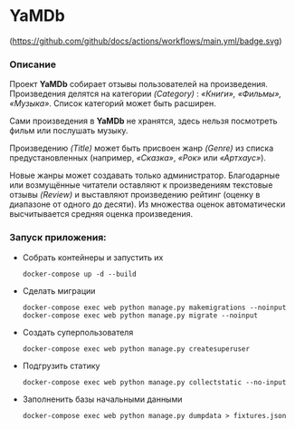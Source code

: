 # YaMDb
(https://github.com/github/docs/actions/workflows/main.yml/badge.svg)


### Описание
Проект **YaMDb** собирает отзывы пользователей на произведения. 
Произведения делятся на категории _(Category)_ : _«Книги», «Фильмы», «Музыка»_. Список категорий может быть расширен.

Сами произведения в **YaMDb** не хранятся, здесь нельзя посмотреть фильм или послушать музыку. 

Произведению _(Title)_ может быть присвоен жанр _(Genre)_ из списка предустановленных (например, _«Сказка»_, _«Рок»_ или _«Артхаус»_). 

Новые жанры может создавать только администратор. Благодарные или возмущённые читатели оставляют к произведениям текстовые отзывы _(Review)_ и выставляют произведению рейтинг (оценку в диапазоне от одного до десяти). Из множества оценок автоматически высчитывается средняя оценка произведения.

### Запуск приложения:
* Собрать контейнеры и запустить их
  ```
  docker-compose up -d --build
  ```
* Сделать миграции
  ```
  docker-compose exec web python manage.py makemigrations --noinput
  docker-compose exec web python manage.py migrate --noinput
  ```
* Создать суперпользователя
  ```
  docker-compose exec web python manage.py createsuperuser
  ```
* Подгрузить статику
  ```
  docker-compose exec web python manage.py collectstatic --no-input
  ```
* Заполненить базы начальными данными
  ```
  docker-compose exec web python manage.py dumpdata > fixtures.json
  ```





